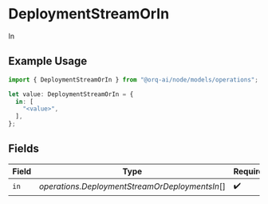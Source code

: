 # DeploymentStreamOrIn

In

## Example Usage

```typescript
import { DeploymentStreamOrIn } from "@orq-ai/node/models/operations";

let value: DeploymentStreamOrIn = {
  in: [
    "<value>",
  ],
};
```

## Fields

| Field                                          | Type                                           | Required                                       | Description                                    |
| ---------------------------------------------- | ---------------------------------------------- | ---------------------------------------------- | ---------------------------------------------- |
| `in`                                           | *operations.DeploymentStreamOrDeploymentsIn*[] | :heavy_check_mark:                             | N/A                                            |